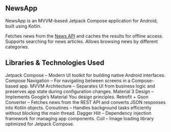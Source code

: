 ## NewsApp

NewsApp is an MVVM-based Jetpack Compose application for Android, built using Kotlin.

 Fetches news from the [News API](https://newsapi.org/) and caches the results for offline access.
 Supports searching for news articles.
 Allows browsing news by different categories.


## Libraries & Technologies Used

 Jetpack Compose – Modern UI toolkit for building native Android interfaces.
 Compose Navigation – For navigating between screens in a Compose-based app.
 MVVM Architecture – Separates UI from business logic and preserves app state during configuration changes.
 Material 3 Design – Implements Google’s Material You design principles.
 Retrofit + Gson Converter – Fetches news from the REST API and converts JSON responses into Kotlin objects.
 Coroutines – Handles background tasks efficiently without blocking the main thread.
 Dagger Hilt – Dependency injection framework for managing app components.
 Coil – Image loading library optimized for Jetpack Compose.
